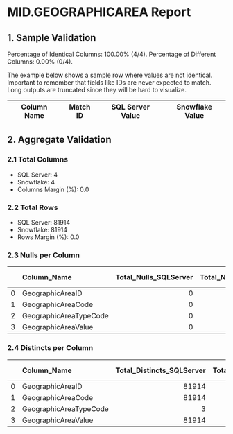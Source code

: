 # MID.GEOGRAPHICAREA Report

## 1. Sample Validation

Percentage of Identical Columns: 100.00% (4/4).
Percentage of Different Columns: 0.00% (0/4).

The example below shows a sample row where values are not identical. Important to remember that fields like IDs are never expected to match. Long outputs are truncated since they will be hard to visualize.

| Column Name   | Match ID   | SQL Server Value   | Snowflake Value   |
|---------------|------------|--------------------|-------------------|

## 2. Aggregate Validation

### 2.1 Total Columns
- SQL Server: 4
- Snowflake: 4
- Columns Margin (%): 0.0

### 2.2 Total Rows
- SQL Server: 81914
- Snowflake: 81914
- Rows Margin (%): 0.0

### 2.3 Nulls per Column
|    | Column_Name            |   Total_Nulls_SQLServer |   Total_Nulls_Snowflake |   Margin (%) |
|---:|:-----------------------|------------------------:|------------------------:|-------------:|
|  0 | GeographicAreaID       |                       0 |                       0 |            0 |
|  1 | GeographicAreaCode     |                       0 |                       0 |            0 |
|  2 | GeographicAreaTypeCode |                       0 |                       0 |            0 |
|  3 | GeographicAreaValue    |                       0 |                       0 |            0 |

### 2.4 Distincts per Column
|    | Column_Name            |   Total_Distincts_SQLServer |   Total_Distincts_Snowflake |   Margin (%) |
|---:|:-----------------------|----------------------------:|----------------------------:|-------------:|
|  0 | GeographicAreaID       |                       81914 |                       81914 |            0 |
|  1 | GeographicAreaCode     |                       81914 |                       81914 |            0 |
|  2 | GeographicAreaTypeCode |                           3 |                           3 |            0 |
|  3 | GeographicAreaValue    |                       81914 |                       81914 |            0 |